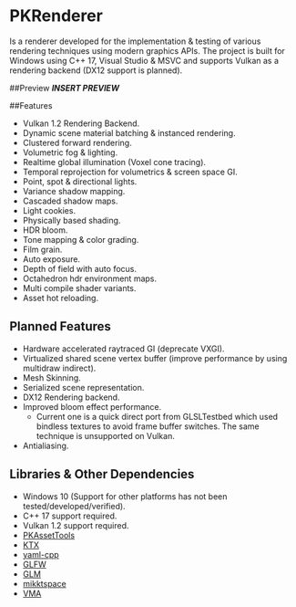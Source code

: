 # PKRenderer
Is a renderer developed for the implementation & testing of various rendering techniques using modern graphics APIs. 
The project is built for Windows using C++ 17, Visual Studio & MSVC and supports Vulkan as a rendering backend (DX12 support is planned).

##Preview
***INSERT PREVIEW***

##Features
- Vulkan 1.2 Rendering Backend.
- Dynamic scene material batching & instanced rendering.
- Clustered forward rendering.
- Volumetric fog & lighting.
- Realtime global illumination (Voxel cone tracing).
- Temporal reprojection for volumetrics & screen space GI.
- Point, spot & directional lights.
- Variance shadow mapping.
- Cascaded shadow maps.
- Light cookies.
- Physically based shading.
- HDR bloom.
- Tone mapping & color grading.
- Film grain.
- Auto exposure.
- Depth of field with auto focus.
- Octahedron hdr environment maps.
- Multi compile shader variants.
- Asset hot reloading.

## Planned Features
- Hardware accelerated raytraced GI (deprecate VXGI).
- Virtualized shared scene vertex buffer (improve performance by using multidraw indirect).
- Mesh Skinning.
- Serialized scene representation.
- DX12 Rendering backend.
- Improved bloom effect performance.
  - Current one is a quick direct port from GLSLTestbed which used bindless textures to avoid frame buffer switches. The same technique is unsupported on Vulkan.
- Antialiasing.

## Libraries & Other Dependencies
- Windows 10 (Support for other platforms has not been tested/developed/verified).
- C++ 17 support required.
- Vulkan 1.2 support required.
- [PKAssetTools](https://github.com/konstatoivanen/PKAssetTools)
- [KTX](https://github.com/KhronosGroup/KTX-Software)
- [yaml-cpp](https://github.com/jbeder/yaml-cpp)
- [GLFW](https://www.glfw.org/)
- [GLM](https://github.com/g-truc/glm)
- [mikktspace](http://www.mikktspace.com/)
- [VMA](https://github.com/GPUOpen-LibrariesAndSDKs/VulkanMemoryAllocator)
